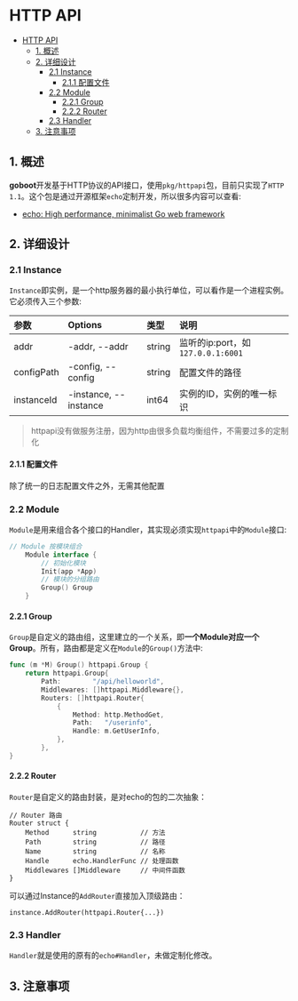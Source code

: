 # HTTP API

- [HTTP API](#http-api)
  - [1. 概述](#1-概述)
  - [2. 详细设计](#2-详细设计)
    - [2.1 Instance](#21-instance)
      - [2.1.1 配置文件](#211-配置文件)
    - [2.2 Module](#22-module)
      - [2.2.1 Group](#221-group)
      - [2.2.2 Router](#222-router)
    - [2.3 Handler](#23-handler)
  - [3. 注意事项](#3-注意事项)


## 1. 概述

**goboot**开发基于HTTP协议的API接口，使用`pkg/httpapi`包，目前只实现了`HTTP 1.1`。这个包是通过开源框架`echo`定制开发，所以很多内容可以查看:
* [echo: High performance, minimalist Go web framework](https://github.com/labstack/echo)

## 2. 详细设计

### 2.1 Instance

`Instance`即实例，是一个http服务器的最小执行单位，可以看作是一个进程实例。它必须传入三个参数:

| 参数       | Options               | 类型   | 说明                              |
| :--------- | :-------------------- | :----- | :-------------------------------- |
| addr       | -addr, --addr         | string | 监听的ip:port，如`127.0.0.1:6001` |
| configPath | -config, --config     | string | 配置文件的路径                    |
| instanceId | -instance, --instance | int64  | 实例的ID，实例的唯一标识          |

> httpapi没有做服务注册，因为http由很多负载均衡组件，不需要过多的定制化

#### 2.1.1 配置文件

除了统一的日志配置文件之外，无需其他配置

### 2.2 Module

`Module`是用来组合各个接口的Handler，其实现必须实现`httpapi`中的`Module`接口:

```go
// Module 按模块组合
	Module interface {
		// 初始化模块
		Init(app *App)
		// 模块的分组路由
		Group() Group
	}
```

#### 2.2.1 Group

`Group`是自定义的路由组，这里建立的一个关系，即**一个Module对应一个Group**。所有，路由都是定义在`Module`的`Group()`方法中:

```go
func (m *M) Group() httpapi.Group {
	return httpapi.Group{
		Path:        "/api/helloworld",
		Middlewares: []httpapi.Middleware{},
		Routers: []httpapi.Router{
			{
				Method: http.MethodGet,
				Path:   "/userinfo",
				Handle: m.GetUserInfo,
			},
		},
}
```


#### 2.2.2 Router

`Router`是自定义的路由封装，是对echo的包的二次抽象：

```
// Router 路由
Router struct {
    Method      string           // 方法
    Path        string           // 路径
    Name        string           // 名称
    Handle      echo.HandlerFunc // 处理函数
    Middlewares []Middleware     // 中间件函数
}
```

可以通过Instance的`AddRouter`直接加入顶级路由：

```
instance.AddRouter(httpapi.Router{...})
```

### 2.3 Handler

`Handler`就是使用的原有的`echo#Handler`，未做定制化修改。

## 3. 注意事项